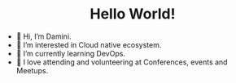 <span align="center">
 <h1>Hello World!</h1>
</span>

- 👋 Hi, I’m Damini.
- 👀 I’m interested in Cloud native ecosystem.
- 🌱 I’m currently learning DevOps.
- 💞️ I love attending and volunteering at Conferences, events and Meetups.


<!---
DaminiM-23/DaminiM-23 is a ✨ special ✨ repository because its `README.md` (this file) appears on your GitHub profile.
You can click the Preview link to take a look at your changes.
--->
